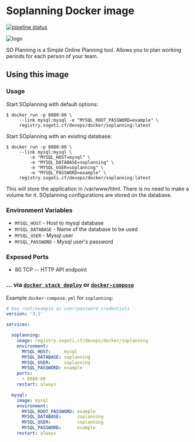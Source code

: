 Soplanning Docker image
=======================

[![pipeline status](http://git.sogeti.cf/devops/docker/soplanning/badges/master/pipeline.svg?style=flat-square)](http://git.sogeti.cf/devops/docker/soplanning/commits/master)

![logo](https://www.soplanning.org/wp-content/uploads/2017/05/logo-soplanning.png)

SO Planning is a Simple Online Planning tool. Allows you to plan working periods for each person of your team.

Using this image
----------------

### Usage

Start SOplanning with default options:

```console
$ docker run -p 8080:80 \
	 --link mysql:mysql -e "MYSQL_ROOT_PASSWORD=example" \
	 registry.sogeti.cf/devops/docker/soplanning:latest
```

Start SOplanning with an existing database:

```console
$ docker run -p 8080:80 \
	 --link mysql:mysql \
         -e "MYSQL_HOST=mysql" \
         -e "MYSQL_DATABASE=soplanning" \
         -e "MYSQL_USER=soplanning" \
         -e "MYSQL_PASSWORD=example" \
	 registry.sogeti.cf/devops/docker/soplanning:latest
```

This will store the application in /var/www/html. There is no need to make a volume for it. SOplanning configurations are stored on the database.

### Environment Variables

-	`MYSQL_HOST` - Host to mysql database
-	`MYSQL_DATABASE` - Name of the database to be used
-	`MYSQL_USER` - Mysql user
-	`MYSQL_PASSWORD` - Mysql user's password

### Exposed Ports

-	80 TCP -- HTTP API endpoint

### ... via [`docker stack deploy`](https://docs.docker.com/engine/reference/commandline/stack_deploy/) or [`docker-compose`](https://github.com/docker/compose)

Example `docker-compose.yml` for `soplanning`:

```yaml
# Use root/example as user/password credentials
version: '3.1'

services:

  soplanning:
    image: registry.sogeti.cf/devops/docker/soplanning
    environment:
      MYSQL_HOST:     mysql
      MYSQL_DATABASE: soplanning
      MYSQL_USER:     soplanning
      MYSQL_PASSWORD: example
    ports:
      - 8080:80
    restart: always

  mysql:
    image: mysql
    environment:
      MYSQL_ROOT_PASSWORD: example
      MYSQL_DATABASE:      soplanning
      MYSQL_USER:          soplanning
      MYSQL_PASSWORD:      example
    restart: always
```

